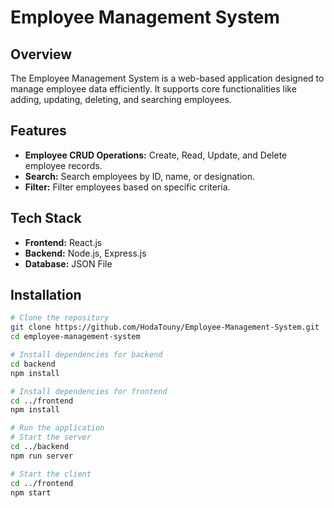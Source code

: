 # Employee Management System

## Overview
The Employee Management System is a web-based application designed to manage employee data efficiently. It supports core functionalities like adding, updating, deleting, and searching employees.

## Features
- **Employee CRUD Operations:** Create, Read, Update, and Delete employee records.
- **Search:** Search employees by ID, name, or designation.
- **Filter:** Filter employees based on specific criteria.

## Tech Stack
- **Frontend:** React.js
- **Backend:** Node.js, Express.js
- **Database:** JSON File

## Installation
```bash
# Clone the repository
git clone https://github.com/HodaTouny/Employee-Management-System.git
cd employee-management-system

# Install dependencies for backend
cd backend
npm install

# Install dependencies for frontend
cd ../frontend
npm install

# Run the application
# Start the server
cd ../backend
npm run server

# Start the client
cd ../frontend
npm start
